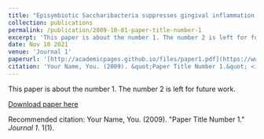 ```yaml
---
title: "Episymbiotic Saccharibacteria suppresses gingival inflammation and bone loss in mice through host bacterial modulation"
collection: publications
permalink: /publication/2009-10-01-paper-title-number-1
excerpt: 'This paper is about the number 1. The number 2 is left for future work.'
date: Nov 10 2021
venue: 'Journal 1'
paperurl: '[http://academicpages.github.io/files/paper1.pdf](https://www.sciencedirect.com/science/article/pii/S193131282100425X)'
citation: 'Your Name, You. (2009). &quot;Paper Title Number 1.&quot; <i>Journal 1</i>. 1(1).'
---
```

This paper is about the number 1. The number 2 is left for future work.

[Download paper here](http://academicpages.github.io/files/paper1.pdf)

Recommended citation: Your Name, You. (2009). "Paper Title Number 1." <i>Journal 1</i>. 1(1).
